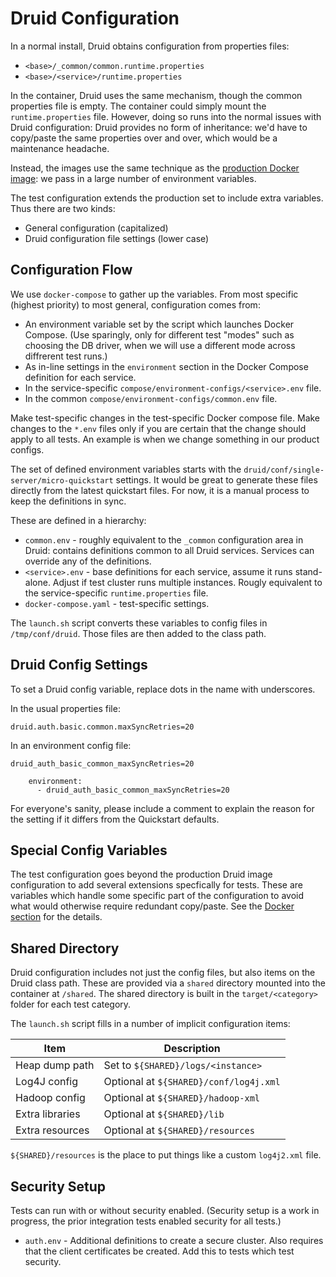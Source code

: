 <!--
  ~ Licensed to the Apache Software Foundation (ASF) under one
  ~ or more contributor license agreements.  See the NOTICE file
  ~ distributed with this work for additional information
  ~ regarding copyright ownership.  The ASF licenses this file
  ~ to you under the Apache License, Version 2.0 (the
  ~ "License"); you may not use this file except in compliance
  ~ with the License.  You may obtain a copy of the License at
  ~
  ~   http://www.apache.org/licenses/LICENSE-2.0
  ~
  ~ Unless required by applicable law or agreed to in writing,
  ~ software distributed under the License is distributed on an
  ~ "AS IS" BASIS, WITHOUT WARRANTIES OR CONDITIONS OF ANY
  ~ KIND, either express or implied.  See the License for the
  ~ specific language governing permissions and limitations
  ~ under the License.
  -->

# Druid Configuration

In a normal install, Druid obtains configuration from properties files:

* `<base>/_common/common.runtime.properties`
* `<base>/<service>/runtime.properties`

In the container, Druid uses the same mechanism, though the common properties
file is empty. The container could simply mount the `runtime.properties` file.
However, doing so runs into the normal issues with Druid configuration: Druid
provides no form of inheritance: we'd have to copy/paste the same properties
over and over, which would be a maintenance headache.

Instead, the images use the same technique as the
[production Docker image](https://druid.apache.org/docs/latest/tutorials/docker.html):
we pass in a large number of environment variables.

The test configuration extends the production set to include extra
variables. Thus there are two kinds:

* General configuration (capitalized)
* Druid configuration file settings (lower case)

## Configuration Flow

We use `docker-compose` to gather up the variables. From most specific
(highest priority) to most general, configuration comes from:

* An environment variable set by the script which launches Docker Compose.
  (Use sparingly, only for different test "modes" such as choosing the
  DB driver, when we will use a different mode across diffrerent test runs.)
* As in-line settings in the `environment` section in the Docker Compose
  definition for each service.
* In the service-specific `compose/environment-configs/<service>.env` file.
* In the common `compose/environment-configs/common.env` file.

Make test-specific changes in the test-specific Docker compose file. Make
changes to the `*.env` files only if you are certain that the change should
apply to all tests. An example is when we change something in our product
configs.

The set of defined environment variables starts with the
`druid/conf/single-server/micro-quickstart` settings. It would be great to generate
these files directly from the latest quickstart files. For now, it is a manual
process to keep the definitions in sync.

These are defined in a hierarchy:

* `common.env` - roughly equivalent to the `_common` configuration area in Druid:
  contains definitions common to all Druid services. Services can override any
  of the definitions.
* `<service>.env` - base definitions for each service, assume it runs stand-alone.
  Adjust if test cluster runs multiple instances. Rougly equivalent to the
  service-specific `runtime.properties` file.
* `docker-compose.yaml` - test-specific settings.

The `launch.sh` script converts these variables to config files in
`/tmp/conf/druid`. Those files are then added to the class path.

## Druid Config Settings

To set a Druid config variable, replace dots in the name with underscores.

In the usual properties file:

```text
druid.auth.basic.common.maxSyncRetries=20
```

In an environment config file:

```text
druid_auth_basic_common_maxSyncRetries=20
```

```text
    environment:
      - druid_auth_basic_common_maxSyncRetries=20
```

For everyone's sanity, please include a comment to explain the reason for
the setting if it differs from the Quickstart defaults.

## Special Config Variables

The test configuration goes beyond the production Druid image configuration
to add several extensions specfically for tests. These are variables which
handle some specific part of the configuration to avoid what would otherwise
require redundant copy/paste. See the [Docker section](docker.md) for the
details.

## Shared Directory

Druid configuration includes not just the config files, but also items
on the Druid class path. These are provided via a `shared` directory mounted
into the container at `/shared`.
The shared directory is built in the `target/<category>` folder for each test
category.

The `launch.sh` script fills in a number of implicit configuration items:

| Item | Description |
| ---- | ----------- |
| Heap dump path | Set to `${SHARED}/logs/<instance>` |
| Log4J config | Optional at `${SHARED}/conf/log4j.xml` |
| Hadoop config | Optional at `${SHARED}/hadoop-xml` |
| Extra libraries | Optional at `${SHARED}/lib` |
| Extra resources | Optional at `${SHARED}/resources` |

`${SHARED}/resources` is the place to put things like a custom `log4j2.xml`
file.

## Security Setup

Tests can run with or without security enabled. (Security setup is a work in progress,
the prior integration tests enabled security for all tests.)

* `auth.env` - Additional definitions to create a secure cluster. Also requires that
  the client certificates be created. Add this to tests which test security.
